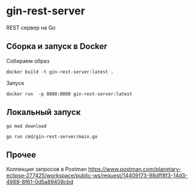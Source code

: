 # gin-rest-server

REST сервер на Go

## Сборка и запуск в Docker

Собираем образ

```
docker build -t gin-rest-server:latest .
```

Запуск

```
docker run  -p 8080:8080 gin-rest-server:latest
```

## Локальный запуск

```
go mod download
```

```
go run cmd/gin-rest-server/main.go
```

## Прочее

Коллекция запросов в Postman https://www.postman.com/planetary-eclipse-277425/workspace/public-ws/request/14409173-98dff8f3-14d3-4988-8f61-0d5a89408cbd
